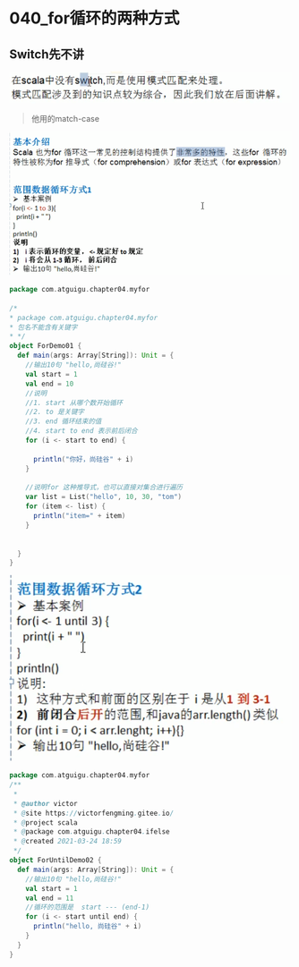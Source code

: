 # 040_for循环的两种方式

## Switch先不讲

![image-20210324091250173](040_for%E5%BE%AA%E7%8E%AF%E7%9A%84%E4%B8%A4%E7%A7%8D%E6%96%B9%E5%BC%8F/image-20210324091250173.png)

> 他用的match-case

![image-20210324091344192](040_for%E5%BE%AA%E7%8E%AF%E7%9A%84%E4%B8%A4%E7%A7%8D%E6%96%B9%E5%BC%8F/image-20210324091344192.png)

```scala
package com.atguigu.chapter04.myfor

/*
* package com.atguigu.chapter04.myfor
* 包名不能含有关键字
* */
object ForDemo01 {
  def main(args: Array[String]): Unit = {
    //输出10句 "hello,尚硅谷!"
    val start = 1
    val end = 10
    //说明
    //1. start 从哪个数开始循环
    //2. to 是关键字
    //3. end 循环结束的值
    //4. start to end 表示前后闭合
    for (i <- start to end) {

      println("你好，尚硅谷" + i)
    }

    //说明for 这种推导式，也可以直接对集合进行遍历
    var list = List("hello", 10, 30, "tom")
    for (item <- list) {
      println("item=" + item)
    }


  }
}
```



![image-20210324091734086](040_for%E5%BE%AA%E7%8E%AF%E7%9A%84%E4%B8%A4%E7%A7%8D%E6%96%B9%E5%BC%8F/image-20210324091734086.png)

```scala
package com.atguigu.chapter04.myfor
/**
 *
 * @author victor
 * @site https://victorfengming.gitee.io/
 * @project scala
 * @package com.atguigu.chapter04.ifelse
 * @created 2021-03-24 18:59
 */
object ForUntilDemo02 {
  def main(args: Array[String]): Unit = {
    //输出10句 "hello,尚硅谷!"
    val start = 1
    val end = 11
    //循环的范围是  start --- (end-1)
    for (i <- start until end) {
      println("hello, 尚硅谷" + i)
    }
  }
}

```

